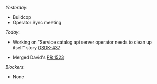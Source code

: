 *Yesterday*:
- Buildcop
- Operator Sync meeting

*Today*:
- Working on "Service catalog api server operator needs to clean up itself"
  story [OSDK-437](https://jira.coreos.com/browse/OSDK-437)

- Merged David's [PR 1523](https://github.com/operator-framework/operator-sdk/pull/1523)

*Blockers*:
- None
